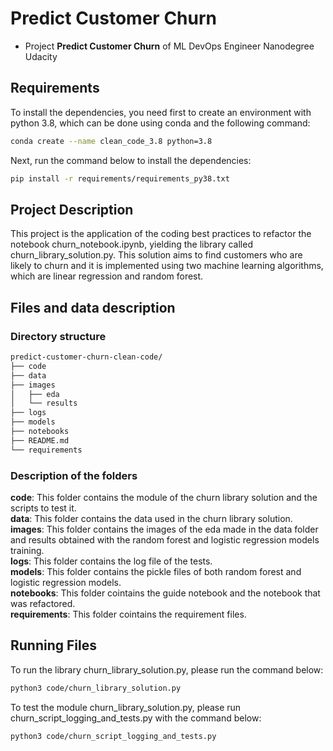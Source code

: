 # Predict Customer Churn

- Project **Predict Customer Churn** of ML DevOps Engineer Nanodegree Udacity

## Requirements

To install the dependencies, you need first to create an environment with python 3.8, which can be done using conda and the following command:
```bash
conda create --name clean_code_3.8 python=3.8
```

Next, run the command below to install the dependencies:
```bash
pip install -r requirements/requirements_py38.txt
```
## Project Description

This project is the application of the coding best practices to refactor the notebook churn_notebook.ipynb, yielding the library called churn_library_solution.py. This solution aims to find customers who are likely to churn and it is implemented using two machine learning algorithms, which are linear regression and random forest.

## Files and data description
### Directory structure
```bash
predict-customer-churn-clean-code/
├── code
├── data
├── images 
│   ├── eda
│   └── results
├── logs
├── models
├── notebooks 
├── README.md
└── requirements
``` 
### Description of the folders
**code**: This folder contains the module of the churn library solution and the scripts to test it.\
**data**: This folder contains the data used in the churn library solution.\
**images**: This folder contains the images of the eda made in the data folder and results obtained with the random forest and logistic regression models training.\
**logs**: This folder contains the log file of the tests.\
**models**: This folder contains the pickle files of both random forest and logistic regression models.\
**notebooks**: This folder cointains the guide notebook and the notebook that was refactored.\
**requirements**: This folder cointains the requirement files.

## Running Files

To run the library churn_library_solution.py, please run the command below:
```bash
python3 code/churn_library_solution.py
```

To test the module churn_library_solution.py, please run churn_script_logging_and_tests.py with the command below:
```bash
python3 code/churn_script_logging_and_tests.py 
```



